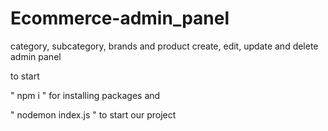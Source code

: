 # Ecommerce-admin_panel
category, subcategory, brands and product create, edit, update and delete admin panel

to start

" npm i " for installing packages and

" nodemon index.js " to start our project

